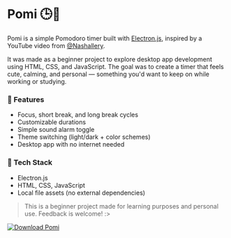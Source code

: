 # Pomi 🕒🍃

Pomi is a simple Pomodoro timer built with [Electron.js](https://www.electronjs.org/), inspired by a YouTube video from [@Nashallery](https://www.youtube.com/@nashallery).

It was made as a beginner project to explore desktop app development using HTML, CSS, and JavaScript. The goal was to create a timer that feels cute, calming, and personal — something you'd want to keep on while working or studying.

### 🌟 Features
- Focus, short break, and long break cycles
- Customizable durations
- Simple sound alarm toggle
- Theme switching (light/dark + color schemes)
- Desktop app with no internet needed

### 🧠 Tech Stack
- Electron.js
- HTML, CSS, JavaScript
- Local file assets (no external dependencies)

> This is a beginner project made for learning purposes and personal use. Feedback is welcome! :>

[![Download Pomi](https://img.shields.io/badge/Download%20Pomi%20-softgreen?style=for-the-badge&color=ccf7cc&labelColor=ccf7cc)](https://github.com/Shekina-Tautho/Pomi/releases/download/v1.0.0/pomi-1.0.0.Setup.exe)
